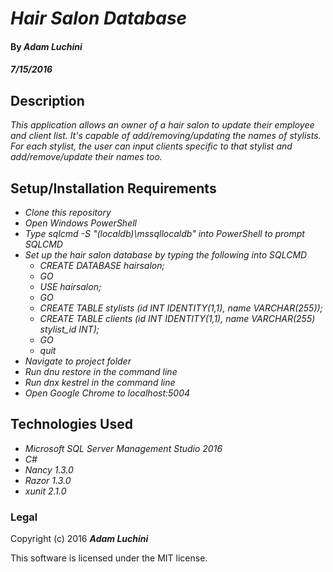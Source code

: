 # _Hair Salon Database_

#### By _**Adam Luchini**_
#### _7/15/2016_ ####

## Description

_This application allows an owner of a hair salon to update their employee and client list. It's capable of add/removing/updating the names of stylists. For each stylist, the user can input clients specific to that stylist and add/remove/update their names too._


## Setup/Installation Requirements

* _Clone this repository_
* _Open Windows PowerShell_
* _Type sqlcmd -S "(localdb)\mssqllocaldb" into PowerShell to prompt SQLCMD_
* _Set up the hair salon database by typing the following into SQLCMD_
  * _CREATE DATABASE hairsalon;_
  * _GO_
  * _USE hairsalon;_
  * _GO_
  * _CREATE TABLE stylists (id INT IDENTITY(1,1), name VARCHAR(255));_
  * _CREATE TABLE clients (id INT IDENTITY(1,1), name VARCHAR(255) stylist_id INT);_
  * _GO_
  * _quit_
* _Navigate to project folder_
* _Run dnu restore in the command line_
* _Run dnx kestrel in the command line_
* _Open Google Chrome to localhost:5004_

## Technologies Used
* _Microsoft SQL Server Management Studio 2016_
* _C#_
* _Nancy 1.3.0_
* _Razor 1.3.0_
* _xunit 2.1.0_

### Legal

Copyright (c) 2016 **_Adam Luchini_**

This software is licensed under the MIT license.
